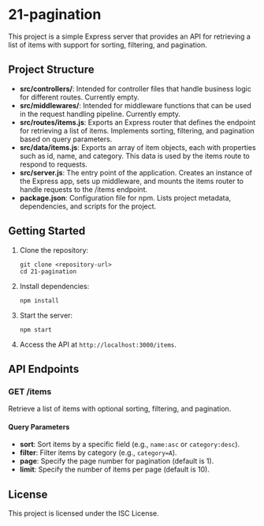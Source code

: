 # 21-pagination

This project is a simple Express server that provides an API for retrieving a list of items with support for sorting, filtering, and pagination.

## Project Structure

- **src/controllers/**: Intended for controller files that handle business logic for different routes. Currently empty.
- **src/middlewares/**: Intended for middleware functions that can be used in the request handling pipeline. Currently empty.
- **src/routes/items.js**: Exports an Express router that defines the endpoint for retrieving a list of items. Implements sorting, filtering, and pagination based on query parameters.
- **src/data/items.js**: Exports an array of item objects, each with properties such as id, name, and category. This data is used by the items route to respond to requests.
- **src/server.js**: The entry point of the application. Creates an instance of the Express app, sets up middleware, and mounts the items router to handle requests to the /items endpoint.
- **package.json**: Configuration file for npm. Lists project metadata, dependencies, and scripts for the project.

## Getting Started

1. Clone the repository:
   ```
   git clone <repository-url>
   cd 21-pagination
   ```

2. Install dependencies:
   ```
   npm install
   ```

3. Start the server:
   ```
   npm start
   ```

4. Access the API at `http://localhost:3000/items`.

## API Endpoints

### GET /items

Retrieve a list of items with optional sorting, filtering, and pagination.

#### Query Parameters

- **sort**: Sort items by a specific field (e.g., `name:asc` or `category:desc`).
- **filter**: Filter items by category (e.g., `category=A`).
- **page**: Specify the page number for pagination (default is 1).
- **limit**: Specify the number of items per page (default is 10).

## License

This project is licensed under the ISC License.